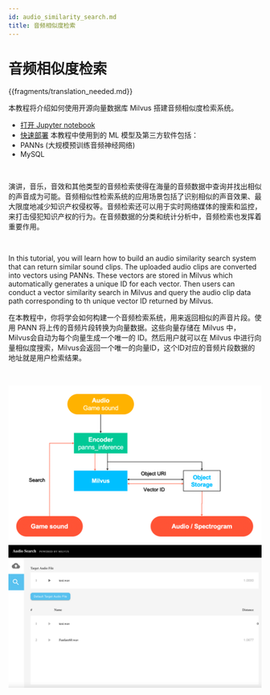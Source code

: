 ```yaml
---
id: audio_similarity_search.md
title: 音频相似度检索
---
```


# 音频相似度检索

{{fragments/translation_needed.md}}

本教程将介绍如何使用开源向量数据库 Milvus 搭建音频相似度检索系统。

- [打开 Jupyter notebook](https://github.com/milvus-io/bootcamp/blob/master/solutions/audio_similarity_search/audio_similarity_search.ipynb)
- [快速部署](https://github.com/milvus-io/bootcamp/blob/master/solutions/audio_similarity_search/quick_deploy)
本教程中使用到的 ML 模型及第三方软件包括：
- PANNs (大规模预训练音频神经网络)
- MySQL

</br>

演讲，音乐，音效和其他类型的音频检索使得在海量的音频数据中查询并找出相似的声音成为可能。音频相似性检索系统的应用场景包括了识别相似的声音效果、最大限度地减少知识产权侵权等。音频检索还可以用于实时网络媒体的搜索和监控，来打击侵犯知识产权的行为。在音频数据的分类和统计分析中，音频检索也发挥着重要作用。

</br>

In this tutorial, you will learn how to build an audio similarity search system that can return similar sound clips. The uploaded audio clips are converted into vectors using PANNs. These vectors are stored in Milvus which automatically generates a unique ID for each vector. Then users can conduct a vector similarity search in Milvus and query the audio clip data path corresponding to th unique vector ID returned by Milvus.

在本教程中，你将学会如何构建一个音频检索系统，用来返回相似的声音片段。使用 PANN 将上传的音频片段转换为向量数据。这些向量存储在 Milvus 中，Milvus会自动为每个向量生成一个唯一的 ID。然后用户就可以在 Milvus 中进行向量相似度搜索，Milvus会返回一个唯一的向量ID，这个ID对应的音频片段数据的地址就是用户检索结果。

<br/>

![Audio_search](../../../assets/audio_search.png "Workflow of an audio similarity search system.")
![Audio_search_demo](../../../assets/audio_search_demo.png "Demo of an audio similarity search system.")
